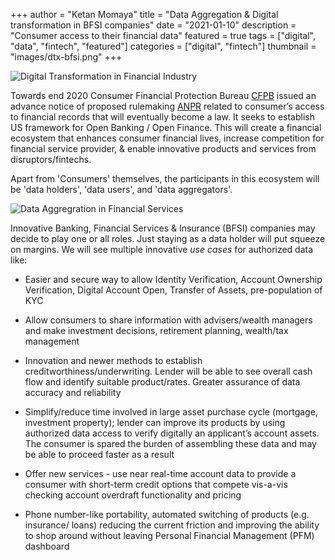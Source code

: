 +++
author = "Ketan Momaya"
title = "Data Aggregation & Digital transformation in BFSI companies"
date = "2021-01-10"
description = "Consumer access to their financial data"
featured = true
tags = ["digital", "data", "fintech", "featured"]
categories = ["digital", "fintech"]
thumbnail = "images/dtx-bfsi.png"
+++

![Digital Transformation in Financial Industry](/images/dtx-bfsi.jpg)

Towards end 2020 Consumer Financial Protection Bureau [CFPB](http://www.consumerfinance.gov) issued an advance notice of proposed rulemaking [ANPR](https://www.consumerfinance.gov/about-us/newsroom/cfpb-anpr-consumer-authorized-access-financial-data/) related to consumer’s access to financial records that will eventually become a law. It seeks to establish US framework for Open Banking / Open Finance. This will create a financial ecosystem that enhances consumer financial lives, increase competition for financial service provider, & enable innovative products and services from disruptors/fintechs.

Apart from 'Consumers' themselves, the participants in this ecosystem will be 'data holders', 'data users', and 'data aggregators'.

![Data Aggregration in Financial Services](/images/d-agg.jpg)


Innovative Banking, Financial Services & Insurance (BFSI) companies may decide to play one or all roles. Just staying as a data holder will put squeeze on margins. We will see multiple innovative *use cases* for authorized data like:

* Easier and secure way to allow Identity Verification, Account Ownership Verification, Digital Account Open, Transfer of Assets, pre-population of KYC

* Allow consumers to share information with advisers/wealth managers and make investment decisions, retirement planning, wealth/tax management

* Innovation and newer methods to establish creditworthiness/underwriting. Lender will be able to see overall cash flow and identify suitable product/rates. Greater assurance of data accuracy and reliability

* Simplify/reduce time involved in large asset purchase cycle (mortgage, investment property); lender can improve its products by using authorized data access to verify digitally an applicant’s account assets. The consumer is spared the burden of assembling these data and may be able to proceed faster as a result

* Offer new services - use near real-time account data to provide a consumer with short-term credit options that compete vis-a-vis checking account overdraft functionality and pricing

* Phone number-like portability, automated switching of products (e.g. insurance/ loans) reducing the current friction and improving the ability to shop around without leaving Personal Financial Management (PFM) dashboard